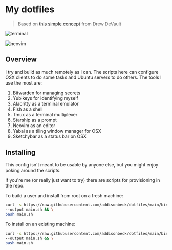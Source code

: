 # My dotfiles

> Based on [this simple concept](https://drewdevault.com/2019/12/30/dotfiles.html) from Drew DeVault

![terminal](./screenshots/terminal.png)

![neovim](./screenshots/neovim.png)

## Overview

I try and build as much remotely as I can. The scripts here can configure OSX clients to do some tasks and Ubuntu servers to do others. The tools I use the most are:

1. Bitwarden for managing secrets
1. Yubikeys for identifying myself
1. Alacritty as a terminal emulator
1. Fish as a shell
1. Tmux as a terminal multiplexer
1. Starship as a prompt
1. Neovim as an editor
1. Yabai as a tiling window manager for OSX
1. Sketchybar as a status bar on OSX

## Installing

This config isn't meant to be usable by anyone else, but you might enjoy poking around the scripts.

If you're me (or really just want to try) there are scripts for provisioning in the repo.

To build a user and install from root on a fresh machine:

```bash
curl -s https://raw.githubusercontent.com/addisonbeck/dotfiles/main/bin/provision-machine \
--output main.sh && \
bash main.sh
```

To install on an existing machine:

```bash
curl -s https://raw.githubusercontent.com/addisonbeck/dotfiles/main/bin/clone-self \
--output main.sh && \
bash main.sh
```
